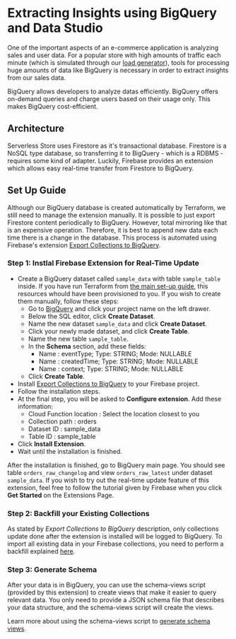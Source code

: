 # Extracting Insights using BigQuery and Data Studio

One of the important aspects of an e-commerce application is analyzing sales and user data. For a popular store with high amounts of traffic each minute (which is simulated through our [load generator](LoadGenerator.md)), tools for processing huge amounts of data like BigQuery is necessary in order to extract insights from our sales data.

BigQuery allows developers to analyze datas efficiently. BigQuery offers on-demand queries and charge users based on their usage only. This makes BigQuery cost-efficient.

## Architecture

Serverless Store uses Firestore as it's transactional database. Firestore is a NoSQL type database, so transferring it to BigQuery - which is a RDBMS - requires some kind of adapter. Luckily, Firebase provides an extension which allows easy real-time transfer from Firestore to BigQuery.

## Set Up Guide

Although our BigQuery database is created automatically by Terraform, we still need to manage the extension manually. It is possible to just export Firestore content periodically to BigQuery. However, total mirroring like that is an expensive operation. Therefore, it is best to append new data each time there is a change in the database. This process is automated using Firebase's extension [Export Collections to BigQuery](https://firebase.google.com/products/extensions/firestore-bigquery-export).

### Step 1: Instlal Firebase Extension for Real-Time Update

- Create a BigQuery dataset called `sample_data` with table `sample_table` inside. If you have run Terraform from [the main set-up guide](../README.md), this resources whould have been provisioned to you. If you wish to create them manually, follow these steps:
  - Go to [BigQuery](https://console.cloud.google.com/bigquery) and click your project name on the left drawer.
  - Below the SQL editor, click **Create Dataset**.
  - Name the new dataset `sample_data` and click **Create Dataset**.
  - Click your newly made dataset, and click **Create Table**.
  - Name the new table `sample_table`.
  - In the **Schema** section, add these fields:
    - Name : eventType; Type: STRING; Mode: NULLABLE
    - Name : createdTime; Type: STRING; Mode: NULLABLE
    - Name : context; Type: STRING; Mode: NULLABLE
  - Click **Create Table**.
- Install [Export Collections to BigQuery](https://firebase.google.com/products/extensions/firestore-bigquery-export) to your Firebase project.
- Follow the installation steps.
- At the final step, you will be asked to **Configure extension**. Add these information:
  - Cloud Function location : Select the location closest to you
  - Collection path : orders
  - Dataset ID : sample_data
  - Table ID : sample_table
- Click **Install Extension**.
- Wait until the installation is finished.

After the installation is finished, go to BigQuery main page. You should see table `orders_raw_changelog` and view `orders_raw_latest` under dataset `sample_data`. If you wish to try out the real-time update feature of this extension, feel free to follow the tutorial given by Firebase when you click **Get Started** on the Extensions Page.

### Step 2: Backfill your Existing Collections

As stated by _Export Collections to BigQuery_ description, only collections update done after the extension is installed will be logged to BigQuery. To import all existing data in your Firebase collections, you need to perform a backfill explained [here](https://github.com/firebase/extensions/blob/master/firestore-bigquery-export/guides/IMPORT_EXISTING_DOCUMENTS.md).

### Step 3: Generate Schema

After your data is in BigQuery, you can use the schema-views script (provided by this extension) to create views that make it easier to query relevant data. You only need to provide a JSON schema file that describes your data structure, and the schema-views script will create the views.

Learn more about using the schema-views script to [generate schema views](https://github.com/firebase/extensions/blob/master/firestore-bigquery-export/guides/GENERATE_SCHEMA_VIEWS.md).
